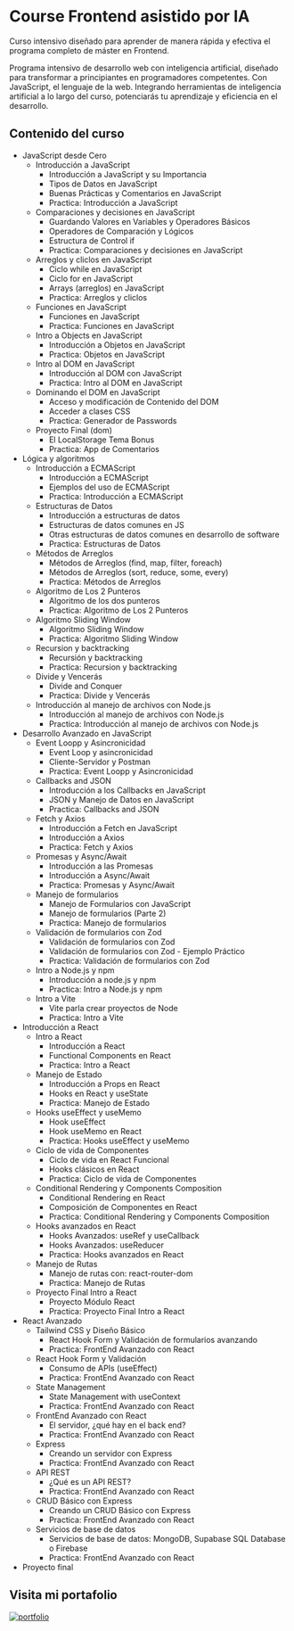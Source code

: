 
# Course Frontend asistido por IA

Curso intensivo diseñado para aprender de manera rápida y efectiva el programa completo de máster en Frontend.

Programa intensivo de desarrollo web con inteligencia artificial, diseñado para transformar a principiantes en programadores competentes. Con JavaScript, el lenguaje de la web. Integrando herramientas de inteligencia artificial a lo largo del curso, potenciarás tu aprendizaje y eficiencia en el desarrollo.

## Contenido del curso

- JavaScript desde Cero
  - Introducción a JavaScript
    - Introducción a JavaScript y su Importancia
    - Tipos de Datos en JavaScript
    - Buenas Prácticas y Comentarios en JavaScript
    - Practica:  Introducción a JavaScript
  - Comparaciones y decisiones en JavaScript
    - Guardando Valores en Variables y Operadores Básicos
    - Operadores de Comparación y Lógicos
    - Estructura de Control if
    - Practica: Comparaciones y decisiones en JavaScript
  - Arreglos y cliclos en JavaScript
    - Ciclo while en JavaScript
    - Ciclo for en JavaScript
    - Arrays (arreglos) en JavaScript
    - Practica: Arreglos y cliclos
  - Funciones en JavaScript
    - Funciones en JavaScript
    - Practica: Funciones en JavaScript
  - Intro a Objects en JavaScript
    - Introducción a Objetos en JavaScript
    - Practica: Objetos en JavaScript
  - Intro al DOM en JavaScript
    - Introducción al DOM con JavaScript
    - Practica: Intro al DOM en JavaScript
  - Dominando el DOM en JavaScript
    - Acceso y modificación de Contenido del DOM
    - Acceder a clases CSS
    - Practica: Generador de Passwords
  - Proyecto Final (dom)
    - El LocalStorage Tema Bonus
    - Practica: App de Comentarios
- Lógica y algoritmos
  - Introducción a ECMAScript
    - Introducción a ECMAScript
    - Ejemplos del uso de ECMAScript
    - Practica: Introducción a ECMAScript
  - Estructuras de Datos
    - Introducción a estructuras de datos
    - Estructuras de datos comunes en JS
    - Otras estructuras de datos comunes en desarrollo de software
    - Practica: Estructuras de Datos
  - Métodos de Arreglos
    - Métodos de Arreglos (find, map, filter, foreach)
    - Métodos de Arreglos (sort, reduce, some, every)
    - Practica: Métodos de Arreglos
  - Algoritmo de Los 2 Punteros
    - Algoritmo de los dos punteros
    - Practica: Algoritmo de Los 2 Punteros
  - Algoritmo Sliding Window
    - Algoritmo Sliding Window
    - Practica: Algoritmo Sliding Window
  - Recursion y backtracking
    - Recursión y backtracking
    - Practica: Recursion y backtracking
  - Divide y Vencerás
    - Divide and Conquer
    - Practica: Divide y Vencerás
  - Introducción al manejo de archivos con Node.js
    - Introducción al manejo de archivos con Node.js
    - Practica: Introducción al manejo de archivos con Node.js
- Desarrollo Avanzado en JavaScript
  - Event Loopp y Asincronicidad
    - Event Loop y asincronicidad
    - Cliente-Servidor y Postman
    - Practica: Event Loopp y Asincronicidad
  - Callbacks and JSON
    - Introducción a los Callbacks en JavaScript
    - JSON y Manejo de Datos en JavaScript
    - Practica: Callbacks and JSON
  - Fetch y Axios
    - Introducción a Fetch en JavaScript
    - Introducción a Axios
    - Practica: Fetch y Axios
  - Promesas y Async/Await
    - Introducción a las Promesas
    - Introducción a Async/Await
    - Practica: Promesas y Async/Await
  - Manejo de formularios
    - Manejo de Formularios con JavaScript
    - Manejo de formularios (Parte 2)
    - Practica: Manejo de formularios
  - Validación de formularios con Zod
    - Validación de formularios con Zod
    - Validación de formularios con Zod - Ejemplo Práctico
    - Practica: Validación de formularios con Zod
  - Intro a Node.js y npm
    - Introducción a node.js y npm
    - Practica: Intro a Node.js y npm
  - Intro a Vite
    - Vite parla crear proyectos de Node
    - Practica: Intro a Vite
- Introducción a React
  - Intro a React
    - Introducción a React
    - Functional Components en React
    - Practica: Intro a React
  - Manejo de Estado
    - Introducción a Props en React
    - Hooks en React y useState
    - Practica: Manejo de Estado
  - Hooks useEffect y useMemo
    - Hook useEffect
    - Hook useMemo en React
    - Practica: Hooks useEffect y useMemo
  - Ciclo de vida de Componentes
    - Ciclo de vida en React Funcional
    - Hooks clásicos en React
    - Practica: Ciclo de vida de Componentes
  - Conditional Rendering y Components Composition
    - Conditional Rendering en React
    - Composición de Componentes en React
    - Practica: Conditional Rendering y Components Composition
  - Hooks avanzados en React
    - Hooks Avanzados: useRef y useCallback
    - Hooks Avanzados: useReducer
    - Practica: Hooks avanzados en React
  - Manejo de Rutas
    - Manejo de rutas con: react-router-dom
    - Practica: Manejo de Rutas
  - Proyecto Final Intro a React
    - Proyecto Módulo React
    - Practica: Proyecto Final Intro a React
- React Avanzado
  - Tailwind CSS y Diseño Básico
    - React Hook Form y Validación de formularios avanzando
    - Practica:  FrontEnd Avanzado con React
  - React Hook Form y Validación
    - Consumo de APIs (useEffect)
    - Practica: FrontEnd Avanzado con React
  - State Management
    - State Management with useContext
    - Practica: FrontEnd Avanzado con React
  - FrontEnd Avanzado con React
    - El servidor, ¿qué hay en el back end?
    - Practica: FrontEnd Avanzado con React
  - Express
    - Creando un servidor con Express
    - Practica: FrontEnd Avanzado con React
  - API REST
    - ¿Qué es un API REST?
    - Practica: FrontEnd Avanzado con React
  - CRUD Básico con Express
    - Creando un CRUD Básico con Express
    - Practica: FrontEnd Avanzado con React
  - Servicios de base de datos
    - Servicios de base de datos: MongoDB, Supabase SQL Database o Firebase
    - Practica: FrontEnd Avanzado con React
- Proyecto final

## Visita mi portafolio

[![portfolio](https://img.shields.io/badge/my_portfolio-000?style=for-the-badge&logo=ko-fi&logoColor=white)](https://mariannth.github.io/DEV.F_extends/)

